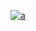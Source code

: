 [
![a](https://user-images.githubusercontent.com/54397190/63506438-6bf3f280-c4cd-11e9-924a-5e7470cdd455.jpg)
](https://newsmania.club/?p=108)
